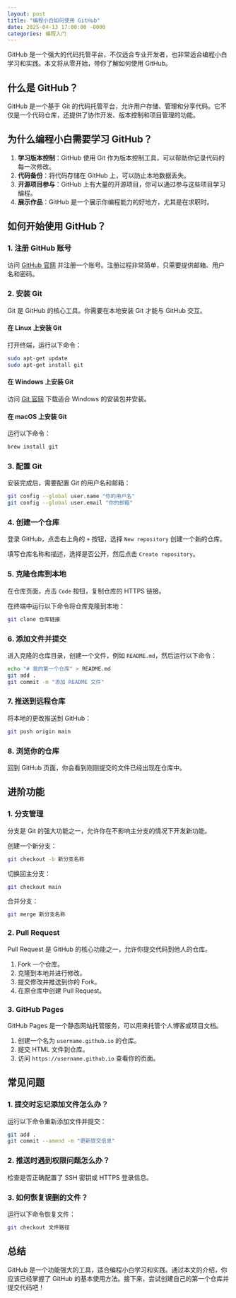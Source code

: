 ```yaml
---
layout: post
title: "编程小白如何使用 GitHub"
date: 2025-04-13 17:00:00 -0000
categories: 编程入门
---
```


GitHub 是一个强大的代码托管平台，不仅适合专业开发者，也非常适合编程小白学习和实践。本文将从零开始，带你了解如何使用 GitHub。

## 什么是 GitHub？

GitHub 是一个基于 Git 的代码托管平台，允许用户存储、管理和分享代码。它不仅是一个代码仓库，还提供了协作开发、版本控制和项目管理的功能。

## 为什么编程小白需要学习 GitHub？

1. **学习版本控制**：GitHub 使用 Git 作为版本控制工具，可以帮助你记录代码的每一次修改。
2. **代码备份**：将代码存储在 GitHub 上，可以防止本地数据丢失。
3. **开源项目参与**：GitHub 上有大量的开源项目，你可以通过参与这些项目学习编程。
4. **展示作品**：GitHub 是一个展示你编程能力的好地方，尤其是在求职时。

## 如何开始使用 GitHub？

### 1. 注册 GitHub 账号

访问 [GitHub 官网](https://github.com/) 并注册一个账号。注册过程非常简单，只需要提供邮箱、用户名和密码。

### 2. 安装 Git

Git 是 GitHub 的核心工具。你需要在本地安装 Git 才能与 GitHub 交互。

#### 在 Linux 上安装 Git

打开终端，运行以下命令：

```bash
sudo apt-get update
sudo apt-get install git
```

#### 在 Windows 上安装 Git

访问 [Git 官网](https://git-scm.com/) 下载适合 Windows 的安装包并安装。

#### 在 macOS 上安装 Git

运行以下命令：

```bash
brew install git
```

### 3. 配置 Git

安装完成后，需要配置 Git 的用户名和邮箱：

```bash
git config --global user.name "你的用户名"
git config --global user.email "你的邮箱"
```

### 4. 创建一个仓库

登录 GitHub，点击右上角的 `+` 按钮，选择 `New repository` 创建一个新的仓库。

填写仓库名称和描述，选择是否公开，然后点击 `Create repository`。

### 5. 克隆仓库到本地

在仓库页面，点击 `Code` 按钮，复制仓库的 HTTPS 链接。

在终端中运行以下命令将仓库克隆到本地：

```bash
git clone 仓库链接
```

### 6. 添加文件并提交

进入克隆的仓库目录，创建一个文件，例如 `README.md`，然后运行以下命令：

```bash
echo "# 我的第一个仓库" > README.md
git add .
git commit -m "添加 README 文件"
```

### 7. 推送到远程仓库

将本地的更改推送到 GitHub：

```bash
git push origin main
```

### 8. 浏览你的仓库

回到 GitHub 页面，你会看到刚刚提交的文件已经出现在仓库中。

## 进阶功能

### 1. 分支管理

分支是 Git 的强大功能之一，允许你在不影响主分支的情况下开发新功能。

创建一个新分支：

```bash
git checkout -b 新分支名称
```

切换回主分支：

```bash
git checkout main
```

合并分支：

```bash
git merge 新分支名称
```

### 2. Pull Request

Pull Request 是 GitHub 的核心功能之一，允许你提交代码到他人的仓库。

1. Fork 一个仓库。
2. 克隆到本地并进行修改。
3. 提交修改并推送到你的 Fork。
4. 在原仓库中创建 Pull Request。

### 3. GitHub Pages

GitHub Pages 是一个静态网站托管服务，可以用来托管个人博客或项目文档。

1. 创建一个名为 `username.github.io` 的仓库。
2. 提交 HTML 文件到仓库。
3. 访问 `https://username.github.io` 查看你的页面。

## 常见问题

### 1. 提交时忘记添加文件怎么办？

运行以下命令重新添加文件并提交：

```bash
git add .
git commit --amend -m "更新提交信息"
```

### 2. 推送时遇到权限问题怎么办？

检查是否正确配置了 SSH 密钥或 HTTPS 登录信息。

### 3. 如何恢复误删的文件？

运行以下命令恢复文件：

```bash
git checkout 文件路径
```

## 总结

GitHub 是一个功能强大的工具，适合编程小白学习和实践。通过本文的介绍，你应该已经掌握了 GitHub 的基本使用方法。接下来，尝试创建自己的第一个仓库并提交代码吧！